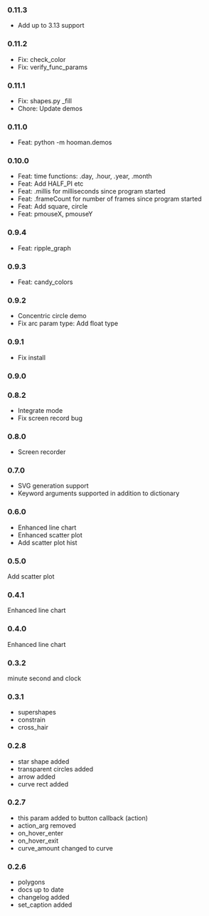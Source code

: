 ### 0.11.3

- Add up to 3.13 support

### 0.11.2

- Fix: check_color
- Fix: verify_func_params

### 0.11.1

- Fix: shapes.py _fill
- Chore: Update demos 

### 0.11.0

- Feat: python -m hooman.demos

### 0.10.0

- Feat: time functions: .day, .hour, .year, .month
- Feat: Add HALF_PI etc
- Feat: .millis for milliseconds since program started
- Feat: .frameCount for number of frames since program started
- Feat: Add square, circle
- Feat: pmouseX, pmouseY

### 0.9.4

- Feat: ripple_graph

### 0.9.3

- Feat: candy_colors

### 0.9.2

- Concentric circle demo
- Fix arc param type: Add float type

### 0.9.1

- Fix install

### 0.9.0

### 0.8.2

- Integrate mode
- Fix screen record bug

### 0.8.0

- Screen recorder

### 0.7.0

- SVG generation support
- Keyword arguments supported in addition to dictionary

### 0.6.0

- Enhanced line chart
- Enhanced scatter plot
- Add scatter plot hist


### 0.5.0


Add scatter plot


### 0.4.1

Enhanced line chart


### 0.4.0


Enhanced line chart


### 0.3.2

minute second and clock

### 0.3.1

- supershapes
- constrain
- cross_hair

### 0.2.8

- star shape added
- transparent circles added
- arrow added
- curve rect added


### 0.2.7

- this param added to button callback (action)
- action_arg removed
- on_hover_enter 
- on_hover_exit 
- curve_amount changed to curve

### 0.2.6

- polygons
- docs up to date
- changelog added
- set_caption added






